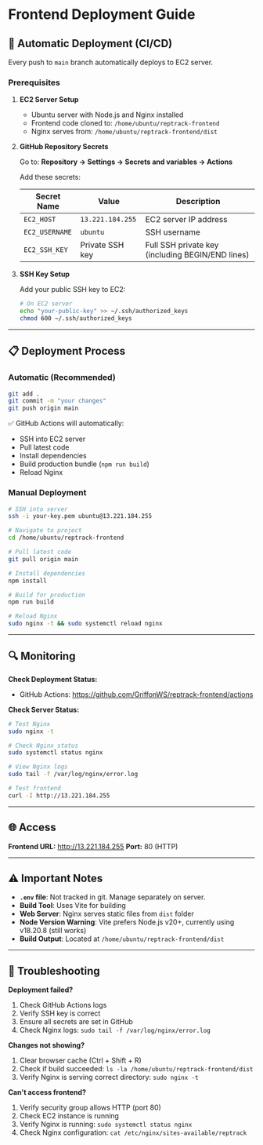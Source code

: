 # Frontend Deployment Guide

## 🚀 Automatic Deployment (CI/CD)

Every push to `main` branch automatically deploys to EC2 server.

### Prerequisites

1. **EC2 Server Setup**
   - Ubuntu server with Node.js and Nginx installed
   - Frontend code cloned to: `/home/ubuntu/reptrack-frontend`
   - Nginx serves from: `/home/ubuntu/reptrack-frontend/dist`

2. **GitHub Repository Secrets**

   Go to: **Repository → Settings → Secrets and variables → Actions**

   Add these secrets:

   | Secret Name | Value | Description |
   |------------|-------|-------------|
   | `EC2_HOST` | `13.221.184.255` | EC2 server IP address |
   | `EC2_USERNAME` | `ubuntu` | SSH username |
   | `EC2_SSH_KEY` | Private SSH key | Full SSH private key (including BEGIN/END lines) |

3. **SSH Key Setup**

   Add your public SSH key to EC2:
   ```bash
   # On EC2 server
   echo "your-public-key" >> ~/.ssh/authorized_keys
   chmod 600 ~/.ssh/authorized_keys
   ```

---

## 📋 Deployment Process

### Automatic (Recommended)
```bash
git add .
git commit -m "your changes"
git push origin main
```
✅ GitHub Actions will automatically:
- SSH into EC2 server
- Pull latest code
- Install dependencies
- Build production bundle (`npm run build`)
- Reload Nginx

### Manual Deployment
```bash
# SSH into server
ssh -i your-key.pem ubuntu@13.221.184.255

# Navigate to project
cd /home/ubuntu/reptrack-frontend

# Pull latest code
git pull origin main

# Install dependencies
npm install

# Build for production
npm run build

# Reload Nginx
sudo nginx -t && sudo systemctl reload nginx
```

---

## 🔍 Monitoring

**Check Deployment Status:**
- GitHub Actions: https://github.com/GriffonWS/reptrack-frontend/actions

**Check Server Status:**
```bash
# Test Nginx
sudo nginx -t

# Check Nginx status
sudo systemctl status nginx

# View Nginx logs
sudo tail -f /var/log/nginx/error.log

# Test frontend
curl -I http://13.221.184.255
```

---

## 🌐 Access

**Frontend URL:** http://13.221.184.255
**Port:** 80 (HTTP)

---

## ⚠️ Important Notes

- **`.env` file**: Not tracked in git. Manage separately on server.
- **Build Tool**: Uses Vite for building
- **Web Server**: Nginx serves static files from `dist` folder
- **Node Version Warning**: Vite prefers Node.js v20+, currently using v18.20.8 (still works)
- **Build Output**: Located at `/home/ubuntu/reptrack-frontend/dist`

---

## 🐛 Troubleshooting

**Deployment failed?**
1. Check GitHub Actions logs
2. Verify SSH key is correct
3. Ensure all secrets are set in GitHub
4. Check Nginx logs: `sudo tail -f /var/log/nginx/error.log`

**Changes not showing?**
1. Clear browser cache (Ctrl + Shift + R)
2. Check if build succeeded: `ls -la /home/ubuntu/reptrack-frontend/dist`
3. Verify Nginx is serving correct directory: `sudo nginx -t`

**Can't access frontend?**
1. Verify security group allows HTTP (port 80)
2. Check EC2 instance is running
3. Verify Nginx is running: `sudo systemctl status nginx`
4. Check Nginx configuration: `cat /etc/nginx/sites-available/reptrack`
